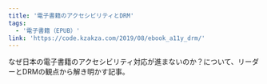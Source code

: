 ```yaml
---
title: '電子書籍のアクセシビリティとDRM'
tags:
  - '電子書籍（EPUB）'
link: 'https://code.kzakza.com/2019/08/ebook_a11y_drm/'
---
```


なぜ日本の電子書籍のアクセシビリティ対応が進まないのか？について、リーダーとDRMの観点から解き明かす記事。
